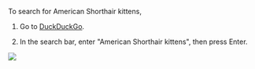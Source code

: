 To search for American Shorthair kittens,

1. Go to [DuckDuckGo](https://www.duckduckgo.com).

   <!-- step goTo: "https://www.duckduckgo.com" -->
   <!-- step record: "search-results.gif" -->

2. In the search bar, enter "American Shorthair kittens", then press Enter.

   <!-- step click: "#searchbox_input" -->
   <!-- step type: ["American Shorthair kittens", "$ENTER$"] -->
   <!-- step find: "[data-testid='web-vertical']" -->
   <!-- step endRecord: true -->

![](search-results.gif)
